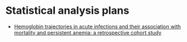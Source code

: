 # Statistical analysis plans

- [Hemoglobin trajectories in acute infections and their association with mortality and persistent anemia: a retrospective cohort study](sap_hem_trajectories_v_1.0.pdf)
